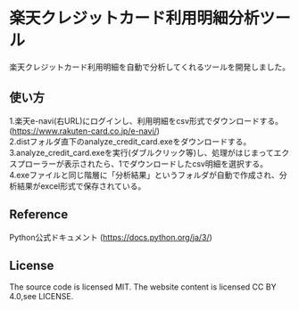 # 楽天クレジットカード利用明細分析ツール
楽天クレジットカード利用明細を自動で分析してくれるツールを開発しました。

## 使い方
1.楽天e-navi(右URL)にログインし、利用明細をcsv形式でダウンロードする。(https://www.rakuten-card.co.jp/e-navi/)  
2.distフォルダ直下のanalyze_credit_card.exeをダウンロードする。  
3.analyze_credit_card.exeを実行(ダブルクリック等)し、処理がはじまってエクスプローラーが表示されたら、1でダウンロードしたcsv明細を選択する。  
4.exeファイルと同じ階層に「分析結果」というフォルダが自動で作成され、分析結果がexcel形式で保存されている。  

## Reference
Python公式ドキュメント                                                 (https://docs.python.org/ja/3/)  

## License
The source code is licensed MIT. The website content is licensed CC BY 4.0,see LICENSE.
